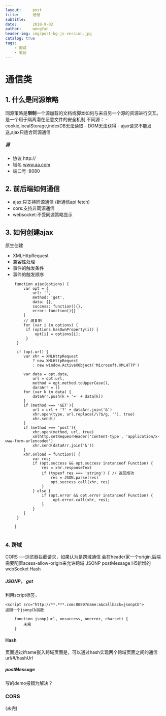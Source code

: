 ```yaml
---
layout:     post
title:      通信
subtitle:   
date:       2018-9-02
author:     wengfan
header-img: img/post-bg-js-version.jpg
catalog: true
tags:
    - 面试
    - 笔记
---
```

# 通信类
## 1. 什么是同源策略
同源策略是**限制**一个源加载的文档或脚本如何与来自另一个源的资源进行交互。
是一个用于隔离潜在恶意文件的安全机制
不同源：
    - cookie,localStorage,indexDB无法读取
    - DOM无法获得
    - ajax请求不能发送,ajax只适合同源通信
  
##### 源
- 协议 http://
- 域名 www.aa.com
- 端口号 :8080

## 2. 前后端如何通信
- ajax:只支持同源通信 (新通信api fetch)
- cors:支持非同源通信
- websocket:不受同源策略显示

## 3. 如何创建ajax
原生创建
- XMLHttpRequest
- 兼容性处理
- 事件的触发条件
- 事件的触发顺序

```
    function ajax(options) {
        var opt = {
            url: '',
            method: 'get',
            data: {},
            success: function(){},
            error: function(){}
        }
        // 潜复制
        for (var i in options) {
         if (options.hasOwnProperty(i)) {
             opt[i] = options[i];
         }
     }

     if (opt.url) {
        var xhr = XMLHttpRequest 
            ? new XMLHttpRequest 
            : new window.ActiveXObject('Microsoft.XMLHTTP')

        var data = opt.data,
            url = opt.url,
            method = opt.method.toUpperCase(),
            daraArr = []
        for (var k in data) {
            dataArr.push(k + '=' + data[k])
        }
        if (method === 'GET'){
            url = url + '?' + dataArr.join('&')
            xhr.open(type, url.replace(/\?$/g, ''), true)
            xhr.send()
        }
        if (method === 'post'){
            xhr.open(method, url, true)
            xmlhttp.setRequesrHeader('Content-type', 'application/x-www-form-urlencoded')
            xhr.send(dataArr.join('&'))
        }
        xhr.onload = function() {
            var res;
            if (opt.success && opt.success instanceof Function) {
                res = xhr.responseText
                if (typeof res === 'string') { // 返回成功
                    res = JSON.parse(res)
                    opt.success.call(xhr, res)
                }
            } else {
                if (opt.error && opt.error instanceof Function) {
                     opt.error.call(xhr, res);
                }
            }
        }
     }
        
    }
    

```
### 4. 跨域
CORS ---浏览器拦截请求，如果认为是跨域通信 会在header家一个origin,后端需要配置acess-allow-origin来允许跨域
JSONP
postMessage H5新增的
webSocket
Hash

##### JSONP， get
利用script标签，
```
<script src="http://**.***.com:8080?name:a&callback=jsonpCb">
返回一个jsonpCb函数
```
```
    function jsonp(url, onsuccess, onerror, charset) {
        未完
    }
```

#### Hash
页面通过iframe嵌入跨域页面是，可以通过hash实现两个跨域页面之间的通信
url/#/hashUrl

##### postMessage
写的demo报错为解决？

### CORS
(未完)